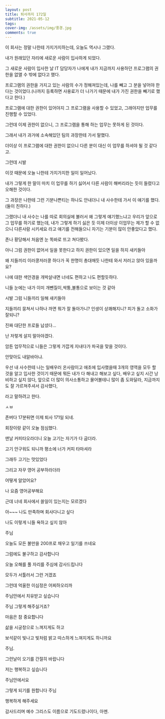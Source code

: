 ```yaml
---
layout: post
title: 퇴사까지 172일
subtitle: 2021-05-12
tags:
cover-img: /assets/img/풍경.jpg
comments: true
---
```


이 회사는 정말 나한테 가지가지하는데, 오늘도 역시나 그랬다.

내가 원래있던 자리에 새로운 사람이 입사하게 되었다.

그 새로운 사람이 입사한 날 IT 담당자가 나에게 내가 지금까지 사용하던 프로그램의 권한을 없앨 수 밖에 없다고 했다.

프로그램의 권한을 가지고 있는 사람의 수가 정해져있는데, 나를 빼고 그 분을 넣어야 한다는 것이었다.(나까지 등록하면 사용료가 더 나가기 때문에 내가 가진 권한을 빼기로 했다고 한다.)

프로그램에 대한 권한이 있어야지 그 프로그램을 사용할 수 있었고, 그래야지만 업무를 진행할 수 있었다.

그런데 이제 권한이 없으니, 그 프로그램을 통해 하는 업무는 못하게 된 것이다.

그래서 내가 과거에 소속해있던 팀의 과장한테 가서 말했다.

더이상 이 프로그램에 대한 권한이 없으니 다른 분이 대신 이 업무를 하셔야 될 것 같다고.

그런데 시발

이것 때문에 오늘 나한테 가지가지한 일이 일어났다.

내가 그렇게 한 말이 마치 이 업무를 하기 싫어서 다른 사람이 해버리라는 듯이 들렸다고 오해한 것이다.

그 과장은 나한테 그런 기분나쁜티는 하나도 안내더니 내 사수한테 가서 이 얘기를 했다.(둘이 친하다.)

그랬더니 내 사수는 나를 따로 회의실에 불러서 왜 그렇게 얘기했느냐고 우리가 앞으로 그 업무를 하기로 했는데, 내가 그렇게 하기 싫은 듯 이제 더이상 이업무는 제가 할 수 없으니 다른사람 시키세요 라고 얘기를 전해들으니 자기는 기분이 많이 안좋았다고 했다.

존나 황당해서 처음엔 눈 똑바로 뜨고 쳐다봤다.

아니 그럼 권한이 없어서 일을 못한다고 하지 권한이 있으면 일을 하지 새키들아

왜 지들끼리 이러쿵저러쿵 하다가 꼭 한명이 총대매듯 나한테 와서 저러고 앉아 있을까요?

나에 대한 색안경을 개박살내면 너네도 편하고 나도 편할듯하다.

니들 눈에는 내가 이미 개뺀질이,싹퉁,불통으로 보이는 것 같아

시발 그럼 니들끼리 일해 새키들아

지들끼리 뭉쳐서 나하나 까면 뭐가 잘 돌아가니? 인생이 상쾌해지니? 피가 돌고 소화가 잘되니?

진짜 대단한 프로들 납셨다...

난 저렇게 살지 말아야겠다.

암튼 업무적으로 니들은 그렇게 가깝게 지내다가 파국을 맞을 것이다.

안맞아도 내알바아냐.

우선 내 사수한테 나는 일배우러 온사람이고 애초에 입사했을때 3개의 영역을 모두 할 것을 알고 입사한 것이기 때문에 뭐든 내가 다 해내고 해보고 싶다,
배우고 싶지 시간 낭비하고 싶지 않다, 앞으로 더 많이 의사소통하고 물어볼테니 많이 좀 도와달라, 지금까지도 잘 가르쳐주셔서 감사했다,

라고 말하려고 한다.

ㅅㅂ

존버다 17분뒤면 이제 퇴사 171일 되네.

회장이랑 같이 오늘 점심했다.

맨날 커피타오라더니 오늘 고기는 자기가 다 굽더라.

고기 안구워도 되니까 평소에 너가 커피 타마셔라

그래두 고기는 맛있었다

그리고 자꾸 영어 공부하라더라

어떻게 알았어요?

나 요즘 영어공부해요

근데 너네 회사에서 쓸일이 있는지는 모르겠다

아~~~ 나도 만족하며 회사다니고 싶다

나도 이렇게 니들 욕하고 싶지 않아



주님

오늘도 모든 불만을 200프로 채우고 일기를 쓰네요

그럼에도 불구하고 감사합니다

오늘 오해를 풀 자리를 주심에 감사드립니다

모두가 서툴러서 그런 거겠죠

그런데 억울한 이심정은 어찌하오리까

주님안에서 치유받고 싶습니다

주님 그렇게 해주실거죠?

마음은 참 중요합니다

삶을 시궁창으로 느껴지게도 하고

보석같이 빛나고 빛처럼 밝고 따스하게 느껴지게도 하니까요

주님.

그런날이 오기를 간절히 바랍니다

저는 행복하고 싶습니다

주님안에서요

그렇게 되기를 원합니다 주님


행복하게 해주세요

감사드리며 예수 그리스도 이름으로 기도드렸나이다, 아멘.
